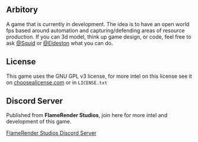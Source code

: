## Arbitory
   A game that is currently in development. The idea is to have an open world fps based around automation and capturing/defending areas of resource production. If you can 3d model, think up game design, or code, feel free to ask [@Squid](https://github.com/ShrimpToes) or [@Eldeston](https://github.com/Eldeston) what you can do.

## License
   This game uses the GNU GPL v3 license, for more intel on this license see it on [choosealicense.com](https://choosealicense.com/licenses/gpl-3.0/) or in `LICENSE.txt`

## Discord Server
   Published from **FlameRender Studios**, join here for more intel and development of this game.

[FlameRender Studios Discord Server](https://discord.gg/j7H2ntP)
